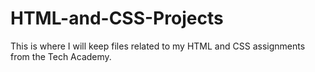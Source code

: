 # HTML-and-CSS-Projects
This is where I will keep files related to my HTML and CSS assignments from the Tech Academy.

